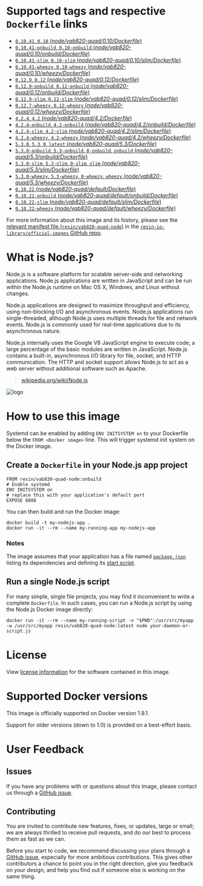 # Supported tags and respective `Dockerfile` links

-	[`0.10.41`, `0.10` (*node/vab820-quad/0.10/Dockerfile*)](https://github.com/resin-io-library/base-images/blob/c6ec6680c3d256c02e773bf29e7d907e132c542a/node/vab820-quad/0.10/Dockerfile)
-	[`0.10.41-onbuild`, `0.10-onbuild` (*node/vab820-quad/0.10/onbuild/Dockerfile*)](https://github.com/resin-io-library/base-images/blob/c6ec6680c3d256c02e773bf29e7d907e132c542a/node/vab820-quad/0.10/onbuild/Dockerfile)
-	[`0.10.41-slim`, `0.10-slim` (*node/vab820-quad/0.10/slim/Dockerfile*)](https://github.com/resin-io-library/base-images/blob/c6ec6680c3d256c02e773bf29e7d907e132c542a/node/vab820-quad/0.10/slim/Dockerfile)
-	[`0.10.41-wheezy`, `0.10-wheezy` (*node/vab820-quad/0.10/wheezy/Dockerfile*)](https://github.com/resin-io-library/base-images/blob/c6ec6680c3d256c02e773bf29e7d907e132c542a/node/vab820-quad/0.10/wheezy/Dockerfile)
-	[`0.12.9`, `0.12` (*node/vab820-quad/0.12/Dockerfile*)](https://github.com/resin-io-library/base-images/blob/22e06093d343189f1d7c0b1c6904528638a99640/node/vab820-quad/0.12/Dockerfile)
-	[`0.12.9-onbuild`, `0.12-onbuild` (*node/vab820-quad/0.12/onbuild/Dockerfile*)](https://github.com/resin-io-library/base-images/blob/c6ec6680c3d256c02e773bf29e7d907e132c542a/node/vab820-quad/0.12/onbuild/Dockerfile)
-	[`0.12.9-slim`, `0.12-slim` (*node/vab820-quad/0.12/slim/Dockerfile*)](https://github.com/resin-io-library/base-images/blob/c6ec6680c3d256c02e773bf29e7d907e132c542a/node/vab820-quad/0.12/slim/Dockerfile)
-	[`0.12.7-wheezy`, `0.12-wheezy` (*node/vab820-quad/0.12/wheezy/Dockerfile*)](https://github.com/resin-io-library/base-images/blob/22e06093d343189f1d7c0b1c6904528638a99640/node/vab820-quad/0.12/wheezy/Dockerfile)
-	[`4.2.4`, `4.2` (*node/vab820-quad/4.2/Dockerfile*)](https://github.com/resin-io-library/base-images/blob/c6ec6680c3d256c02e773bf29e7d907e132c542a/node/vab820-quad/4.2/Dockerfile)
-	[`4.2.4-onbuild`, `4.2-onbuild` (*node/vab820-quad/4.2/onbuild/Dockerfile*)](https://github.com/resin-io-library/base-images/blob/c6ec6680c3d256c02e773bf29e7d907e132c542a/node/vab820-quad/4.2/onbuild/Dockerfile)
-	[`4.2.4-slim`, `4.2-slim` (*node/vab820-quad/4.2/slim/Dockerfile*)](https://github.com/resin-io-library/base-images/blob/c6ec6680c3d256c02e773bf29e7d907e132c542a/node/vab820-quad/4.2/slim/Dockerfile)
-	[`4.2.4-wheezy`, `4.2-wheezy` (*node/vab820-quad/4.2/wheezy/Dockerfile*)](https://github.com/resin-io-library/base-images/blob/c6ec6680c3d256c02e773bf29e7d907e132c542a/node/vab820-quad/4.2/wheezy/Dockerfile)
-	[`5.3.0`, `5.3`, `0`, `latest` (*node/vab820-quad/5.3/Dockerfile*)](https://github.com/resin-io-library/base-images/blob/c6ec6680c3d256c02e773bf29e7d907e132c542a/node/vab820-quad/5.3/Dockerfile)
-	[`5.3.0-onbuild`, `5.3-onbuild`, `0-onbuild`, `onbuild` (*node/vab820-quad/5.3/onbuild/Dockerfile*)](https://github.com/resin-io-library/base-images/blob/c6ec6680c3d256c02e773bf29e7d907e132c542a/node/vab820-quad/5.3/onbuild/Dockerfile)
-	[`5.3.0-slim`, `5.3-slim`, `0-slim`, `slim` (*node/vab820-quad/5.3/slim/Dockerfile*)](https://github.com/resin-io-library/base-images/blob/c6ec6680c3d256c02e773bf29e7d907e132c542a/node/vab820-quad/5.3/slim/Dockerfile)
-	[`5.3.0-wheezy`, `5.3-wheezy`, `0-wheezy`, `wheezy` (*node/vab820-quad/5.3/wheezy/Dockerfile*)](https://github.com/resin-io-library/base-images/blob/c6ec6680c3d256c02e773bf29e7d907e132c542a/node/vab820-quad/5.3/wheezy/Dockerfile)
-	[`0.10.22` (*node/vab820-quad/default/Dockerfile*)](https://github.com/resin-io-library/base-images/blob/c6ec6680c3d256c02e773bf29e7d907e132c542a/node/vab820-quad/default/Dockerfile)
-	[`0.10.22-onbuild` (*node/vab820-quad/default/onbuild/Dockerfile*)](https://github.com/resin-io-library/base-images/blob/2fa97540911026369eaf9bd1574a8e7b59e99091/node/vab820-quad/default/onbuild/Dockerfile)
-	[`0.10.22-slim` (*node/vab820-quad/default/slim/Dockerfile*)](https://github.com/resin-io-library/base-images/blob/c6ec6680c3d256c02e773bf29e7d907e132c542a/node/vab820-quad/default/slim/Dockerfile)
-	[`0.10.22-wheezy` (*node/vab820-quad/default/wheezy/Dockerfile*)](https://github.com/resin-io-library/base-images/blob/c6ec6680c3d256c02e773bf29e7d907e132c542a/node/vab820-quad/default/wheezy/Dockerfile)

For more information about this image and its history, please see the [relevant manifest file (`resin/vab820-quad-node`)](https://github.com/resin-io-library/official-images/blob/master/library/vab820-quad-node) in the [`resin-io-library/official-images` GitHub repo](https://github.com/resin-io-library/official-images).

# What is Node.js?

Node.js is a software platform for scalable server-side and networking applications. Node.js applications are written in JavaScript and can be run within the Node.js runtime on Mac OS X, Windows, and Linux without changes.

Node.js applications are designed to maximize throughput and efficiency, using non-blocking I/O and asynchronous events. Node.js applications run single-threaded, although Node.js uses multiple threads for file and network events. Node.js is commonly used for real-time applications due to its asynchronous nature.

Node.js internally uses the Google V8 JavaScript engine to execute code; a large percentage of the basic modules are written in JavaScript. Node.js contains a built-in, asynchronous I/O library for file, socket, and HTTP communication. The HTTP and socket support allows Node.js to act as a web server without additional software such as Apache.

> [wikipedia.org/wiki/Node.js](https://en.wikipedia.org/wiki/Node.js)

![logo](https://raw.githubusercontent.com/resin-io-library/docs/master/vab820-quad-node/logo.png)

# How to use this image

Systemd can be enabled by adding `ENV INITSYSTEM on` to your Dockerfile below the `FROM <Docker image>` line. This will trigger systemd init system on the Docker image.

## Create a `Dockerfile` in your Node.js app project

	FROM resin/vab820-quad-node:onbuild
	# Enable systemd
	ENV INITSYSTEM on
	# replace this with your application's default port
	EXPOSE 8888

You can then build and run the Docker image:

	docker build -t my-nodejs-app .
	docker run -it --rm --name my-running-app my-nodejs-app

### Notes

The image assumes that your application has a file named [`package.json`](https://docs.npmjs.com/files/package.json) listing its dependencies and defining its [start script](https://docs.npmjs.com/misc/scripts#default-values).

## Run a single Node.js script

For many simple, single file projects, you may find it inconvenient to write a complete `Dockerfile`. In such cases, you can run a Node.js script by using the Node.js Docker image directly:

	docker run -it --rm --name my-running-script -v "$PWD":/usr/src/myapp -w /usr/src/myapp resin/vab820-quad-node:latest node your-daemon-or-script.js

# License

View [license information](https://github.com/joyent/node/blob/master/LICENSE) for the software contained in this image.

# Supported Docker versions

This image is officially supported on Docker version 1.9.1.

Support for older versions (down to 1.0) is provided on a best-effort basis.

# User Feedback

## Issues

If you have any problems with or questions about this image, please contact us through a [GitHub issue](https://github.com/resin-io-library/base-images/issues).

## Contributing

You are invited to contribute new features, fixes, or updates, large or small; we are always thrilled to receive pull requests, and do our best to process them as fast as we can.

Before you start to code, we recommend discussing your plans through a [GitHub issue](https://github.com/resin-io-library/base-images/issues), especially for more ambitious contributions. This gives other contributors a chance to point you in the right direction, give you feedback on your design, and help you find out if someone else is working on the same thing.
